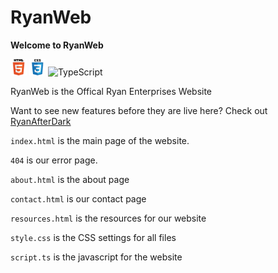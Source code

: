 # RyanWeb

**Welcome to RyanWeb**   

<img alt="HTML5" width="26px" src="https://raw.githubusercontent.com/github/explore/80688e429a7d4ef2fca1e82350fe8e3517d3494d/topics/html/html.png" />
<img alt="CSS3" width="26px" src="https://raw.githubusercontent.com/github/explore/80688e429a7d4ef2fca1e82350fe8e3517d3494d/topics/css/css.png" />
<img alt="TypeScript" width="26px" src="https://blog.jeremylikness.com/blog/2019-03-05_typescript-for-javascript-developers-by-refactoring-part-1-of-2/images/1.jpeg"/>

RyanWeb is the Offical Ryan Enterprises Website

Want to see new features before they are live here? Check out [RyanAfterDark](https://hiteacheryouare.github.io/RyanAfterDark/)


`index.html` is the main page of the website. 

`404` is our error page.

`about.html` is the about page

`contact.html` is our contact page

`resources.html` is the resources for our website
 
`style.css` is the CSS settings for all files

`script.ts` is the javascript for the website



 
